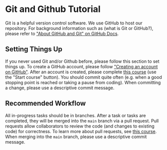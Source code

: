 # Git and Github Tutorial

Git is a helpful version control software.
We use GitHub to host our repository.
For background information such as (what is Git or GitHub?),
    please refer to
    ["About GitHub and Git" on GitHub Docs](https://docs.github.com/en/get-started/start-your-journey/about-github-and-git).

## Setting Things Up

If you never used Git and/or Github before,
    please follow this section to set things up.
To create a GitHub account, please follow
    ["Creating an account on GitHub"](https://docs.github.com/en/get-started/start-your-journey/creating-an-account-on-github).
After an account is created,
    please complete [this course](https://github.com/skills/introduction-to-github)
    (use the "Start course" button).
You should commit quite often
    (e.g. when a good stopping point is reached
    or taking a pause from coding).
When committing a change, please use a descriptive commit message.

## Recommended Workflow

All in-progress tasks should be in branches.
After a task or tasks are completed,
    they will be merged into the `main` branch via a pull request.
Pull requests allow collaborators to review the code
    (and changes to existing code) for correctness.
To learn more about pull requests,
    see [this course](https://github.com/skills/introduction-to-github).
When merging into the `main` branch,
    please use a descriptive commit message.
